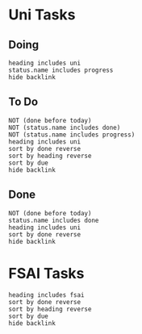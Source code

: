 # Uni Tasks
## Doing
```tasks
heading includes uni
status.name includes progress
hide backlink
```
## To Do
```tasks
NOT (done before today)
NOT (status.name includes done)
NOT (status.name includes progress)
heading includes uni
sort by done reverse
sort by heading reverse
sort by due 
hide backlink
```
## Done 
```tasks
NOT (done before today)
status.name includes done
heading includes uni
sort by done reverse
hide backlink
```
# FSAI Tasks
```tasks
heading includes fsai
sort by done reverse
sort by heading reverse
sort by due 
hide backlink
```

